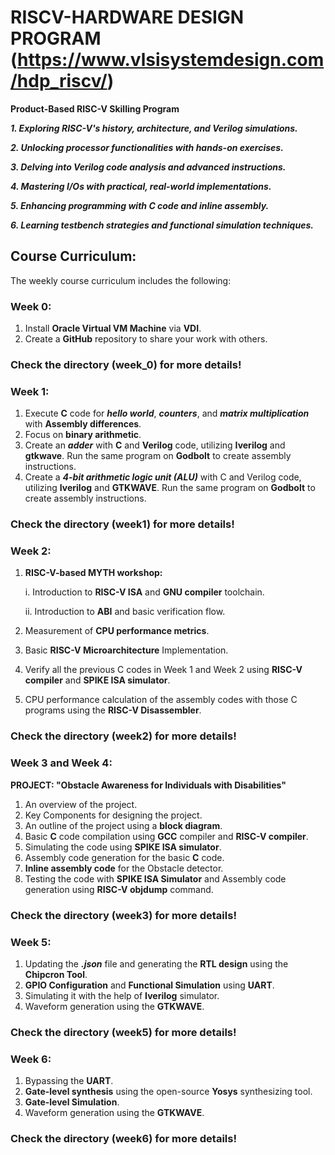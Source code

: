 # RISCV-HARDWARE DESIGN PROGRAM (https://www.vlsisystemdesign.com/hdp_riscv/) #
**Product-Based RISC-V Skilling Program**

***1. Exploring RISC-V's history, architecture, and Verilog simulations.***

***2. Unlocking processor functionalities with hands-on exercises.***

***3. Delving into Verilog code analysis and advanced instructions.***

***4. Mastering I/Os with practical, real-world implementations.***

***5. Enhancing programming with C code and inline assembly.***

***6. Learning testbench strategies and functional simulation techniques.***

## Course Curriculum: ##

The weekly course curriculum includes the following:

### Week 0: ### 
1. Install **Oracle Virtual VM Machine** via **VDI**.
2. Create a **GitHub** repository to share your work with others.

### Check the directory (week_0) for more details! ###

### Week 1: ###
1. Execute **C** code for ***hello world***, ***counters***, and ***matrix multiplication*** with **Assembly differences**.
2. Focus on **binary arithmetic**.
3. Create an ***adder*** with **C** and **Verilog** code, utilizing **Iverilog** and **gtkwave**. Run the same program on **Godbolt** to create assembly instructions.
4. Create a ***4-bit arithmetic logic unit (ALU)*** with C and Verilog code, utilizing **Iverilog** and **GTKWAVE**. Run the same program on **Godbolt** to create assembly instructions.

### Check the directory (week1) for more details! ###

### Week 2: ###
1. **RISC-V-based MYTH workshop:**
   
    i. Introduction to **RISC-V ISA** and **GNU compiler** toolchain.
   
    ii. Introduction to **ABI** and basic verification flow.
   
3. Measurement of **CPU performance metrics**.
4. Basic **RISC-V Microarchitecture** Implementation.
5. Verify all the previous C codes in Week 1 and Week 2 using **RISC-V compiler** and **SPIKE ISA simulator**.
6. CPU performance calculation of the assembly codes with those C programs using the **RISC-V Disassembler**.

### Check the directory (week2) for more details!  ###

### Week 3 and Week 4: ###
**PROJECT: "Obstacle Awareness for Individuals with Disabilities"**
1. An overview of the project.
2. Key Components for designing the project.
3. An outline of the project using a **block diagram**.
4. Basic **C** code compilation using **GCC** compiler and **RISC-V compiler**.
5. Simulating the code using **SPIKE ISA simulator**.
6. Assembly code generation for the basic **C** code.
7. **Inline assembly code** for the Obstacle detector.
8. Testing the code with **SPIKE ISA Simulator** and Assembly code generation using **RISC-V objdump** command.

### Check the directory (week3) for more details! ###

### Week 5: ###
   1. Updating the ***.json*** file and generating the **RTL design** using the **Chipcron Tool**.
   2. **GPIO Configuration** and **Functional Simulation** using **UART**.
   3. Simulating it with the help of **Iverilog** simulator.
   4. Waveform generation using the **GTKWAVE**.

### Check the directory (week5) for more details! ###

### Week 6: ###
   1. Bypassing the **UART**.
   2. **Gate-level synthesis** using the open-source **Yosys** synthesizing tool.
   3. **Gate-level Simulation**.
   4. Waveform generation using the **GTKWAVE**.

### Check the directory (week6) for more details! ###
